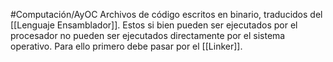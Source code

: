 #Computación/AyOC 
Archivos de código escritos en binario, traducidos del [[Lenguaje Ensamblador]]. Estos si bien pueden ser ejecutados por el procesador no pueden ser ejecutados directamente por el sistema operativo.
Para ello primero debe pasar por el [[Linker]].
